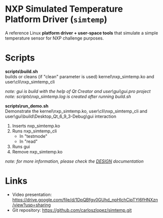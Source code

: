 # NXP Simulated Temperature Platform Driver (`simtemp`)

A reference Linux **platform driver + user-space tools** that simulate a simple temperature sensor for NXP challenge purposes.

# Scripts
**scripts\build.sh**  
builds or cleans (if "clean" parameter is used) kernel\nxp_simtemp.ko and user\cli\nxp_simtemp_cli

*note: gui is build with the help of Qt Creator and user\gui\gui.pro project*
*note: scripts\nxp_simtemp.log is created after running build.sh*

**scripts\run_demo.sh**  
Demonstrate the kernel\nxp_simtemp.ko, user\cli\nxp_simtemp_cli and user\gui\build\Desktop_Qt_6_9_3-Debug\gui interaction
1. Inserts nxp_simtemp.ko
2. Runs nxp_simtemp_cli  
    - In "testmode"
    - In "read" 
3. Runs gui
4. Remove nxp_simtemp.ko

*note: for more information, please check the [DESIGN](DESIGN.md) documentation*

# Links
- Video presentation: https://drive.google.com/file/d/1DpQBfgv0GUhd_npHIchCipTYI6fHNXzn/view?usp=sharing
- Git repository: https://github.com/carloszlopez/simtemp.git
